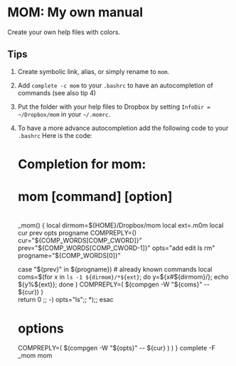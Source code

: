 # MOM: My own manual

Create your own help files with colors.

## Tips

1. Create symbolic link, alias, or simply rename to `mom`.
2. Add `complete -c mom` to your `.bashrc` to have an autocompletion of commands (see also tip 4)
3. Put the folder with your help files to Dropbox by setting `InfoDir = ~/Dropbox/mom` in your `~/.momrc`.
4. To have a more advance autocompletion add the following code to your `.bashrc`
Here is the code:
    #  Completion for mom:
    #
    #  mom [command] [option]
    #
    _mom() 
    {
      local dirmom=${HOME}/Dropbox/mom
      local ext=.m0m
      local cur prev opts progname
      COMPREPLY=()
      cur="${COMP_WORDS[COMP_CWORD]}"
      prev="${COMP_WORDS[COMP_CWORD-1]}"
      opts="add edit ls rm"
      progname="${COMP_WORDS[0]}"

      case "${prev}" in
        ${progname})
          # already known commands
          local coms=$(for x in `ls -1 ${dirmom}/*${ext}`; do y=${x#${dirmom}\/}; echo ${y%${ext}}; done )
          COMPREPLY=( $(compgen -W "${coms}" -- ${cur}) )     
          return 0
            ;;
        -)
          opts="ls";;
        *);;
      esac 
      # options
      COMPREPLY=( $(compgen -W "${opts}" -- ${cur} ) )
    }
    complete -F _mom mom

